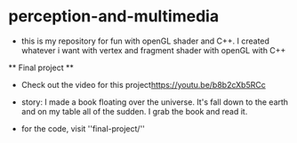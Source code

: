 # perception-and-multimedia

* this is my repository for fun with openGL shader and C++. I created whatever i want with vertex and fragment shader with openGL with C++

** Final project **

- Check out the video for this project<https://youtu.be/b8b2cXb5RCc>

- story: I made a book floating over the universe. It's fall down to the earth and on my table all of the sudden. I grab the book and read it. 

- for the code, visit ''final-project/''








